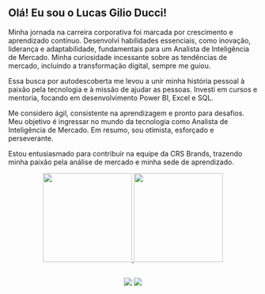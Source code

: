 ## Olá! Eu sou o Lucas Gilio Ducci!
Minha jornada na carreira corporativa foi marcada por crescimento e aprendizado contínuo. Desenvolvi habilidades essenciais, como inovação, liderança e adaptabilidade, fundamentais para um Analista de Inteligência de Mercado. Minha curiosidade incessante sobre as tendências de mercado, incluindo a transformação digital, sempre me guiou.

Essa busca por autodescoberta me levou a unir minha história pessoal à paixão pela tecnologia e à missão de ajudar as pessoas. Investi em cursos e mentoria, focando em desenvolvimento Power BI, Excel e SQL.

Me considero ágil, consistente na aprendizagem e pronto para desafios. Meu objetivo é ingressar no mundo da tecnologia como Analista de Inteligência de Mercado. Em resumo, sou otimista, esforçado e perseverante.

Estou entusiasmado para contribuir na equipe da CRS Brands, trazendo minha paixão pela análise de mercado e minha sede de aprendizado.

<div align="center">
  <a href="https://github.com/Lucgd97">
  <img height="180em" src="https://github-readme-stats.vercel.app/api?username=Lucgd97&show_icons=true&theme=dark&include_all_commits=true&count_private=true"/>
  <img height="180em" src="https://github-readme-stats.vercel.app/api/top-langs/?username=Lucgd97&layout=compact&langs_count=7&theme=dark"/>

  
  ##
 
<div> 
  <a href="https://www.instagram.com/lucasgilio/" target="_blank"><img src="https://img.shields.io/badge/-Instagram-%23E4405F?style=for-the-badge&logo=instagram&logoColor=white" target="_blank"></a>
 	<a href="https://www.linkedin.com/in/lucas-gilio-ducci/" target="_blank"><img src="https://img.shields.io/badge/-LinkedIn-%230077B5?style=for-the-badge&logo=linkedin&logoColor=white" target="_blank"></a> 
</div>

